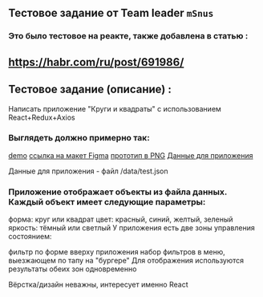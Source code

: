 
## Тестовое задание от Team leader `mSnus`

 <!-- <div align="center"><img src="" width="100%" height="20%"></img></div>

 [demo](https://juliadooby.github.io//) 
 ---
-->

### Это было тестовое на реакте, также добавлена в статью : 

https://habr.com/ru/post/691986/
 ---
 
## Тестовое задание (описание) :

Написать приложение "Круги и квадраты" с использованием React+Redux+Axios

### Выглядеть должно примерно так:

 [demo](https://juliadooby.github.io/Travel-app/)
[ссылка на макет Figma](https://www.figma.com/file/DaktkhoeaQEUagJ03Gk3r1/circles_and_squares_1?type=design&node-id=0-1&mode=design&t=cH8Y9fFJ7GXGsnmS-0)
[прототип в PNG](https://img.shields.io/badge/Trello-%23026AA7.svg?style=for-the-badge&logo=Trello&logoColor=white)
[Данные для приложения](https://img.shields.io/badge/Trello-%23026AA7.svg?style=for-the-badge&logo=Trello&logoColor=white)

Данные для приложения - файл /data/test.json

### Приложение отображает объекты из файла данных. Каждый объект имеет следующие параметры:

форма: круг или квадрат
цвет: красный, синий, желтый, зеленый
яркость: тёмный или светлый
У приложения есть две зоны управления состоянием:

фильтр по форме вверху приложения
набор фильтров в меню, выезжающем по тапу на "бургере"
Для отображения используются результаты обеих зон одновременно

Вёрстка/дизайн неважны, интересует именно React
